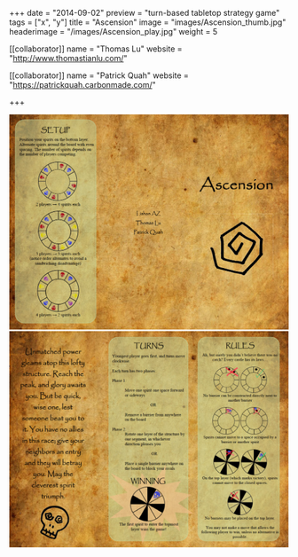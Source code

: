 +++
date = "2014-09-02"
preview = "turn-based tabletop strategy game"
tags = ["x", "y"]
title = "Ascension"
image = "images/Ascension_thumb.jpg"
headerimage = "/images/Ascension_play.jpg"
weight = 5

[[collaborator]]
name = "Thomas Lu"
website = "http://www.thomastianlu.com/"

[[collaborator]]
name = "Patrick Quah"
website = "https://patrickquah.carbonmade.com/"

+++

<img class="project-image" src="/images/Ascension_Instructions1.png">
<img class="project-image" src="/images/Ascension_Instructions2.png">
